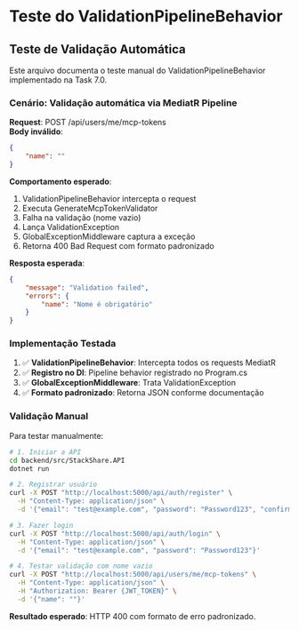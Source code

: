 # Teste do ValidationPipelineBehavior

## Teste de Validação Automática

Este arquivo documenta o teste manual do ValidationPipelineBehavior implementado na Task 7.0.

### Cenário: Validação automática via MediatR Pipeline

**Request**: POST /api/users/me/mcp-tokens  
**Body inválido**:
```json
{
    "name": ""
}
```

**Comportamento esperado**:
1. ValidationPipelineBehavior intercepta o request
2. Executa GenerateMcpTokenValidator
3. Falha na validação (nome vazio)
4. Lança ValidationException
5. GlobalExceptionMiddleware captura a exceção
6. Retorna 400 Bad Request com formato padronizado

**Resposta esperada**:
```json
{
    "message": "Validation failed",
    "errors": {
        "name": "Nome é obrigatório"
    }
}
```

### Implementação Testada

1. ✅ **ValidationPipelineBehavior**: Intercepta todos os requests MediatR
2. ✅ **Registro no DI**: Pipeline behavior registrado no Program.cs
3. ✅ **GlobalExceptionMiddleware**: Trata ValidationException
4. ✅ **Formato padronizado**: Retorna JSON conforme documentação

### Validação Manual

Para testar manualmente:

```bash
# 1. Iniciar a API
cd backend/src/StackShare.API
dotnet run

# 2. Registrar usuário
curl -X POST "http://localhost:5000/api/auth/register" \
  -H "Content-Type: application/json" \
  -d '{"email": "test@example.com", "password": "Password123", "confirmPassword": "Password123"}'

# 3. Fazer login
curl -X POST "http://localhost:5000/api/auth/login" \
  -H "Content-Type: application/json" \
  -d '{"email": "test@example.com", "password": "Password123"}'

# 4. Testar validação com nome vazio
curl -X POST "http://localhost:5000/api/users/me/mcp-tokens" \
  -H "Content-Type: application/json" \
  -H "Authorization: Bearer {JWT_TOKEN}" \
  -d '{"name": ""}'
```

**Resultado esperado**: HTTP 400 com formato de erro padronizado.